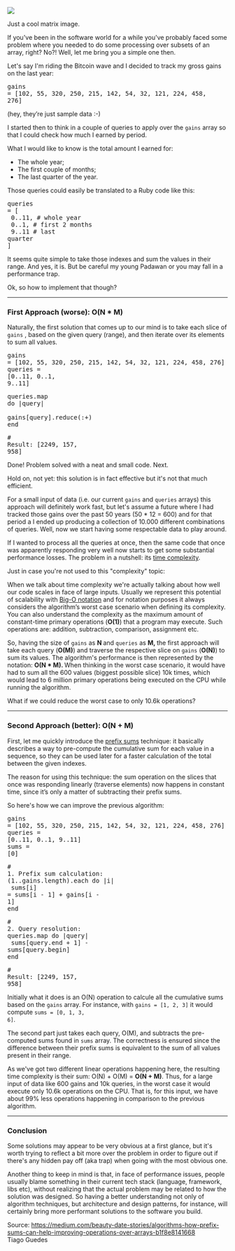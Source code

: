  <canvas class="progressiveMedia-canvas js-progressiveMedia-canvas"></canvas><img class="progressiveMedia-image js-progressiveMedia-image" data-src="https://cdn-images-1.medium.com/max/960/1*gXSD-eGHKuUt-EwykgWv9Q.jpeg"><noscript class="js-progressiveMedia-inner"><img class="progressiveMedia-noscript js-progressiveMedia-inner" src="https://cdn-images-1.medium.com/max/960/1*gXSD-eGHKuUt-EwykgWv9Q.jpeg"></noscript></div></div><figcaption class="imageCaption">Just a cool matrix image.</figcaption></figure><p name="efd0" id="efd0" class="graf graf--p graf-after--figure">If you&#39;ve been in the software world for a while you&#39;ve probably faced some problem where you needed to do some processing over subsets of an array, right? No?! Well, let me bring you a simple one then.</p><p name="6107" id="6107" class="graf graf--p graf-after--p">Let&#39;s say I&#39;m riding the Bitcoin wave and I decided to track my gross gains on the last year:</p><pre name="0194" id="0194" class="graf graf--pre graf-after--p">gains = [102, 55, 320, 250, 215, 142, 54, 32, 121, 224, 458, 276]</pre><p name="5aa8" id="5aa8" class="graf graf--p graf-after--pre">(hey, they’re just sample data :-)</p><p name="9337" id="9337" class="graf graf--p graf-after--p">I started then to think in a couple of queries to apply over the <code class="markup--code markup--p-code">gains</code> array so that I could check how much I earned by period.</p><p name="910a" id="910a" class="graf graf--p graf-after--p">What I would like to know is the total amount I earned for:</p><ul class="postList"><li name="19a9" id="19a9" class="graf graf--li graf-after--p">The whole year;</li><li name="2a4e" id="2a4e" class="graf graf--li graf-after--li">The first couple of months;</li><li name="75ab" id="75ab" class="graf graf--li graf-after--li">The last quarter of the year.</li></ul><p name="65a6" id="65a6" class="graf graf--p graf-after--li">Those queries could easily be translated to a Ruby code like this:</p><pre name="c05b" id="c05b" class="graf graf--pre graf-after--p">queries = [<br>  0..11, # whole year<br>  0..1,  # first 2 months<br>  9..11  # last quarter<br>]</pre><p name="35e9" id="35e9" class="graf graf--p graf-after--pre">It seems quite simple to take those indexes and sum the values in their range. And yes, it is. But be careful my young Padawan or you may fall in a performance trap.</p><p name="b020" id="b020" class="graf graf--p graf-after--p graf--trailing">Ok, so how to implement that though?</p></div></div></section><section name="b1c8" class="section section--body"><div class="section-divider"><hr class="section-divider"></div><div class="section-content"><div class="section-inner sectionLayout--insetColumn"><h3 name="d605" id="d605" class="graf graf--h3 graf--leading">First Approach (worse): O(N * M)</h3><p name="f1bf" id="f1bf" class="graf graf--p graf-after--h3">Naturally, the first solution that comes up to our mind is to take each slice of <code class="markup--code markup--p-code">gains</code> , based on the given query (range), and then iterate over its elements to sum all values.</p><pre name="dce6" id="dce6" class="graf graf--pre graf-after--p">gains   = [102, 55, 320, 250, 215, 142, 54, 32, 121, 224, 458, 276]<br>queries = [0..11, 0..1, 9..11]</pre><pre name="46e2" id="46e2" class="graf graf--pre graf-after--pre">queries.map do |query|<br>  gains[query].reduce(:+)<br>end</pre><pre name="bccd" id="bccd" class="graf graf--pre graf-after--pre"># Result: [2249, 157, 958]</pre><p name="3ef8" id="3ef8" class="graf graf--p graf-after--pre">Done! Problem solved with a neat and small code. Next.</p><p name="4e9d" id="4e9d" class="graf graf--p graf-after--p">Hold on, not yet: this solution is in fact effective but it&#39;s not that much efficient.</p><p name="42b7" id="42b7" class="graf graf--p graf-after--p">For a small input of data (i.e. our current <code class="markup--code markup--p-code">gains</code> and <code class="markup--code markup--p-code">queries</code> arrays) this approach will definitely work fast, but let&#39;s assume a future where I had tracked those gains over the past 50 years (50 * 12 = 600) and for that period a I ended up producing a collection of 10.000 different combinations of queries. Well, now we start having some respectable data to play around.</p><p name="6a70" id="6a70" class="graf graf--p graf-after--p">If I wanted to process all the queries at once, then the same code that once was apparently responding very well now starts to get some substantial performance losses. The problem in a nutshell: its <a href="https://en.wikipedia.org/wiki/Time_complexity" data-href="https://en.wikipedia.org/wiki/Time_complexity" class="markup--anchor markup--p-anchor" rel="noopener nofollow" target="_blank">time complexity</a>.</p><p name="74f4" id="74f4" class="graf graf--p graf-after--p">Just in case you&#39;re not used to this &quot;complexity&quot; topic:</p><p name="f886" id="f886" class="graf graf--p graf-after--p">When we talk about time complexity we&#39;re actually talking about how well our code scales in face of large inputs. Usually we represent this potential of scalability with <a href="https://en.wikipedia.org/wiki/Big_O_notation" data-href="https://en.wikipedia.org/wiki/Big_O_notation" class="markup--anchor markup--p-anchor" rel="nofollow noopener" target="_blank">Big-O notation</a> and for notation purposes it always considers the algorithm’s worst case scenario when defining its complexity. You can also understand the complexity as the maximum amount of constant-time<strong class="markup--strong markup--p-strong"> </strong>primary operations (<strong class="markup--strong markup--p-strong">O(1)</strong>) that a program may execute. Such operations are: addition, subtraction, comparison, assignment etc.</p><p name="9fda" id="9fda" class="graf graf--p graf-after--p">So, having the size of <code class="markup--code markup--p-code">gains</code> as <strong class="markup--strong markup--p-strong">N </strong>and <code class="markup--code markup--p-code">queries</code> as <strong class="markup--strong markup--p-strong">M, </strong>the first approach will take each query (<strong class="markup--strong markup--p-strong">O(M)</strong>) and traverse the respective slice on <code class="markup--code markup--p-code">gains</code> (<strong class="markup--strong markup--p-strong">O(N)</strong>) to sum its values. The algorithm&#39;s performance is then represented by the notation: <strong class="markup--strong markup--p-strong">O(N * M). </strong>When thinking in the worst case scenario, it would have had to sum all the 600 values (biggest possible slice) 10k times, which would lead to 6 million primary operations being executed on the CPU while running the algorithm.</p><p name="fe37" id="fe37" class="graf graf--p graf-after--p graf--trailing">What if we could reduce the worst case to only 10.6k operations?</p></div></div></section><section name="ef17" class="section section--body"><div class="section-divider"><hr class="section-divider"></div><div class="section-content"><div class="section-inner sectionLayout--insetColumn"><h3 name="8f85" id="8f85" class="graf graf--h3 graf--leading">Second Approach (better): O(N + M)</h3><p name="81ae" id="81ae" class="graf graf--p graf-after--h3">First, let me quickly introduce the <a href="https://en.wikipedia.org/wiki/Prefix_sum" data-href="https://en.wikipedia.org/wiki/Prefix_sum" class="markup--anchor markup--p-anchor" rel="nofollow noopener" target="_blank">prefix sums</a> technique: it basically describes a way to pre-compute the cumulative sum for each value in a sequence, so they can be used later for a faster calculation of the total between the given indexes.</p><p name="4e29" id="4e29" class="graf graf--p graf-after--p">The reason for using this technique: the sum operation on the slices that once was responding linearly (traverse elements) now happens in constant time, since it’s only a matter of subtracting their prefix sums.</p><p name="6750" id="6750" class="graf graf--p graf-after--p">So here&#39;s how we can improve the previous algorithm:</p><pre name="3d09" id="3d09" class="graf graf--pre graf-after--p">gains   = [102, 55, 320, 250, 215, 142, 54, 32, 121, 224, 458, 276]<br>queries = [0..11, 0..1, 9..11]<br>sums    = [0]</pre><pre name="3e94" id="3e94" class="graf graf--pre graf-after--pre"># 1. Prefix sum calculation:<br>(1..gains.length).each do |i|<br>  sums[i] = sums[i - 1] + gains[i - 1]<br>end</pre><pre name="8f23" id="8f23" class="graf graf--pre graf-after--pre"># 2. Query resolution:<br>queries.map do |query|<br>  sums[query.end + 1] - sums[query.begin]<br>end</pre><pre name="d341" id="d341" class="graf graf--pre graf-after--pre"># Result: [2249, 157, 958]</pre><p name="faf9" id="faf9" class="graf graf--p graf-after--pre">Initially what it does is an O(N) operation to calcule all the cumulative sums based on the <code class="markup--code markup--p-code">gains</code> array. For instance, with <code class="markup--code markup--p-code">gains = [1, 2, 3]</code> it would compute <code class="markup--code markup--p-code">sums = [0, 1, 3, 6]</code>.</p><p name="fdc9" id="fdc9" class="graf graf--p graf-after--p">The second part just takes each query, O(M), and subtracts the pre-computed sums found in <code class="markup--code markup--p-code">sums</code> array. The correctness is ensured since the difference between their prefix sums is equivalent to the sum of all values present in their range.</p><p name="94a3" id="94a3" class="graf graf--p graf-after--p graf--trailing">As we&#39;ve got two different linear operations happening here, the resulting time complexity is their sum: O(N) + O(M) = <strong class="markup--strong markup--p-strong">O(N + M)</strong>. Thus, for a large input of data like 600 gains and 10k queries, in the worst case it would execute only 10.6k operations on the CPU. That is, for this input, we have about 99% less operations happening in comparison to the previous algorithm.</p></div></div></section><section name="8369" class="section section--body section--last"><div class="section-divider"><hr class="section-divider"></div><div class="section-content"><div class="section-inner sectionLayout--insetColumn"><h3 name="342e" id="342e" class="graf graf--h3 graf--leading">Conclusion</h3><p name="2f78" id="2f78" class="graf graf--p graf-after--h3">Some solutions may appear to be very obvious at a first glance, but it&#39;s worth trying to reflect a bit more over the problem in order to figure out if there&#39;s any hidden pay off (aka trap) when going with the most obvious one.</p><p name="88a9" id="88a9" class="graf graf--p graf-after--p graf--trailing">Another thing to keep in mind is that, in face of performance issues, people usually blame something in their current tech stack (language, framework, libs etc), without realizing that the actual problem may be related to how the solution was designed. So having a better understanding not only of algorithm techniques, but architecture and design patterns, for instance, will certainly bring more performant solutions to the software you build.

 Source: https://medium.com/beauty-date-stories/algorithms-how-prefix-sums-can-help-improving-operations-over-arrays-b1f8e8141668 <br>
 Tiago Guedes